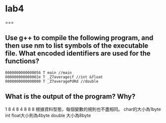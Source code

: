 # lab4
===

## Use g++ to compile the following program, and then use nm to list symbols of the executable file. What encoded identifiers are used for the functions?

```shell
0000000000000056 T main //main
000000000000002e T _Z7averageif //int &float
0000000000000000 T _Z7averagePdRd //double
```

## What is the output of the program? Why?
1 8
4 8
4 8
8 8
根據資料型態，每個變數的規則也不盡相同。
char的大小為1byte
int float大小則為4byte
double 大小為8byte
